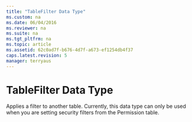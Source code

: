 ```yaml
---
title: "TableFilter Data Type"
ms.custom: na
ms.date: 06/04/2016
ms.reviewer: na
ms.suite: na
ms.tgt_pltfrm: na
ms.topic: article
ms.assetid: 62c0ad7f-b676-4d7f-a673-ef1254db4f37
caps.latest.revision: 5
manager: terryaus
---
```

# TableFilter Data Type
Applies a filter to another table. Currently, this data type can only be used when you are setting security filters from the Permission table.